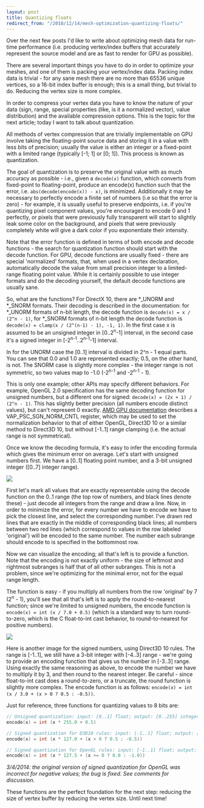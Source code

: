 ```yaml
---
layout: post
title: Quantizing floats
redirect_from: "/2010/12/14/mesh-optimization-quantizing-floats/"
---
```


Over the next few posts I'd like to write about optimizing mesh data for run-time performance (i.e. producing vertex/index buffers that accurately represent the source model and are as fast to render for GPU as possible).

There are several important things you have to do in order to optimize your meshes, and one of them is packing your vertex/index data. Packing index data is trivial - for any sane mesh there are no more than 65536 unique vertices, so a 16-bit index buffer is enough; this is a small thing, but trivial to do. Reducing the vertex size is more complex.

In order to compress your vertex data you have to know the nature of your data (sign, range, special properties (like, is it a normalized vector), value distribution) and the available compression options. This is the topic for the next article; today I want to talk about quantization.

All methods of vertex compression that are trivially implementable on GPU involve taking the floating-point source data and storing it in a value with less bits of precision; usually the value is either an integer or a fixed-point with a limited range (typically [-1; 1] or [0; 1]). This process is known as quantization.

The goal of quantization is to preserve the original value with as much accuracy as possible - i.e., given a `decode(x)` function, which converts from fixed-point to floating-point, produce an encode(x) function such that the error, i.e. `abs(decode(encode(x)) - x)`, is minimized. Additionally it may be necessary to perfectly encode a finite set of numbers (i.e so that the error is zero) - for example, it is usually useful to preserve endpoints, i.e. if you're quantizing pixel component values, you're encouraged to encode 0 and 1 perfectly, or pixels that were previously fully transparent will start to slightly leak some color on the background, and pixels that were previously completely white will give a dark color if you exponentiate their intensity.

Note that the error function is defined in terms of both encode and decode functions - the search for quantization function should start with the decode function. For GPU, decode functions are usually fixed - there are special 'normalized' formats, that, when used in a vertex declaration, automatically decode the value from small precision integer to a limited-range floating point value. While it is certainly possible to use integer formats and do the decoding yourself, the default decode functions are usually sane.

So, what are the functions? For DirectX 10, there are *_UNORM and *_SNORM formats. Their decoding is described in the documentation: for *_UNORM formats of n-bit length, the decode function is `decode(x) = x / (2^n - 1)`, for *_SNORM formats of n-bit length the decode function is `decode(x) = clamp(x / (2^(n-1) - 1), -1, 1)`. In the first case x is assumed to be an unsigned integer in [0..2<sup>n</sup>-1] interval, in the second case it's a signed integer in [-2<sup>n-1</sup>..2<sup>n-1</sup>-1] interval. 

In for the UNORM case the [0..1] interval is divided in 2^n - 1 equal parts. You can see that 0.0 and 1.0 are represented exactly; 0.5, on the other hand, is not. The SNORM case is slightly more complex - the integer range is not symmetric, so two values map to -1.0 (-2<sup>n-1</sup> and -2<sup>n-1</sup> - 1).

This is only one example; other APIs may specify different behaviors. For example, OpenGL 2.0 specification has the same decoding function for unsigned numbers, but a different one for signed: `decode(x) = (2x + 1) / (2^n - 1)`. This has slightly better precision (all numbers encode distinct values), but can't represent 0 exactly. [AMD GPU documentation](http://www.x.org/docs/AMD/R5xx_Acceleration_v1.3.pdf) describes a VAP_PSC_SGN_NORM_CNTL register, which may be used to set the normalization behavior to that of either OpenGL, Direct3D 10 or a similar method to Direct3D 10, but without [-1..1] range clamping (i.e. the actual range is not symmetrical).

Once we know the decoding formula, it's easy to infer the encoding formula which gives the minimum error on average. Let's start with unsigned numbers first. We have a [0..1] floating point number, and a 3-bit unsigned integer ([0..7] integer range).

[![](http://zeuxcg.files.wordpress.com/2010/12/unorm.png)](http://zeuxcg.files.wordpress.com/2010/12/unorm.png)

First let's mark all values that are exactly representable using the decode function on the 0..1 range (the top row of numbers, and black lines denote these) - just decode all integers from the range and draw a line. Now, in order to minimize the error, for every number we have to encode we have to pick the closest line, and select the corresponding number. I've drawn red lines that are exactly in the middle of corresponding black lines; all numbers between two red lines (which correspond to values in the row labeled 'original') will be encoded to the same number. The number each subrange should encode to is specified in the bottommost row.

Now we can visualize the encoding; all that's left is to provide a function. Note that the encoding is not exactly uniform - the size of leftmost and rightmost subranges is half that of all other subranges. This is not a problem, since we're optimizing for the minimal error, not for the equal range length.

The function is easy - if you multiply all numbers from the row 'original' by 7 (2<sup>n</sup> - 1), you'll see that all that's left is to apply the round-to-nearest function; since we're limited to unsigned numbers, the encode function is `encode(x) = int (x / 7.0 + 0.5)` (which is a standard way to turn round-to-zero, which is the C float-to-int cast behavior, to round-to-nearest for positive numbers).

[![](http://zeuxcg.files.wordpress.com/2010/12/snorm.png)](http://zeuxcg.files.wordpress.com/2010/12/snorm.png)

Here is another image for the signed numbers, using Direct3D 10 rules. The range is [-1..1], we still have a 3-bit integer with [-4..3] range - we're going to provide an encoding function that gives us the number in [-3..3] range. Using exactly the same reasoning as above, to encode the number we have to multiply it by 3, and then round to the nearest integer. Be careful - since float-to-int cast does a round-to-zero, or a truncate, the round function is slightly more complex. The encode function is as follows: `encode(x) = int (x / 3.0 + (x > 0 ? 0.5 : -0.5))`.

Just for reference, three functions for quantizing values to 8 bits are:

```cpp
// Unsigned quantization: input: [0..1] float; output: [0..255] integer
encode(x) = int (x * 255.0 + 0.5)

// Signed quantization for D3D10 rules: input: [-1..1] float; output: [-127..127] integer
encode(x) = int (x * 127.0 + (x > 0 ? 0.5 : -0.5))

// Signed quantization for OpenGL rules: input: [-1..1] float; output: [-128..127] integer
encode(x) = int (x * 127.5 + (x >= 0 ? 0.0 : -1.0))
```

_3/4/2014: the original version of signed quantization for OpenGL was incorrect for negative values; the bug is fixed. See comments for discussion._

These functions are the perfect foundation for the next step: reducing the size of vertex buffer by reducing the vertex size. Until next time!
